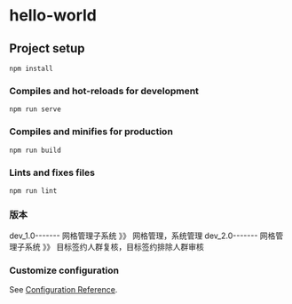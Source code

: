 # hello-world

## Project setup
```
npm install
```

### Compiles and hot-reloads for development
```
npm run serve
```

### Compiles and minifies for production
```
npm run build
```

### Lints and fixes files
```
npm run lint
```
### 版本
dev_1.0------- 网格管理子系统 》》 网格管理，系统管理
dev_2.0------- 网格管理子系统 》》 目标签约人群复核，目标签约排除人群审核
### Customize configuration
See [Configuration Reference](https://cli.vuejs.org/config/).
